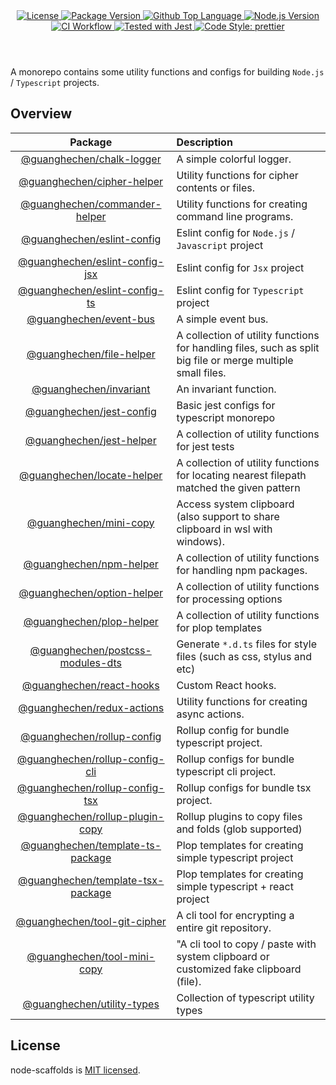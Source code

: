 <header>
  <div align="center">
    <a href="#license">
      <img
        alt="License"
        src="https://img.shields.io/github/license/guanghechen/node-scaffolds"
      />
    </a>
    <a href="https://github.com/guanghechen/node-scaffolds/tags">
      <img
        alt="Package Version"
        src="https://img.shields.io/github/v/tag/guanghechen/node-scaffolds?include_prereleases&sort=semver"
      />
    </a>
    <a href="https://github.com/guanghechen/node-scaffolds/search?l=typescript">
      <img
        alt="Github Top Language"
        src="https://img.shields.io/github/languages/top/guanghechen/node-scaffolds"
      />
    </a>
    <a href="https://github.com/nodejs/node">
      <img
        alt="Node.js Version"
        src="https://img.shields.io/node/v/@guanghechen/rollup-config-tsx"
      />
    </a>
    <a href="https://github.com/guanghechen/node-scaffolds/actions/workflows/ci.yml">
      <img
        alt="CI Workflow"
        src="https://github.com/guanghechen/node-scaffolds/actions/workflows/ci.yml/badge.svg"
      />
    </a>
    <a href="https://github.com/facebook/jest">
      <img
        alt="Tested with Jest"
        src="https://img.shields.io/badge/tested_with-jest-9c465e.svg"
      />
    </a>
    <a href="https://github.com/prettier/prettier">
      <img
        alt="Code Style: prettier"
        src="https://img.shields.io/badge/code_style-prettier-ff69b4.svg?style=flat-square"
      />
    </a>
  </div>
</header>


A monorepo contains some utility functions and configs for building `Node.js` /
`Typescript` projects.

## Overview

Package                               | Description
:------------------------------------:|:--------------------------
[@guanghechen/chalk-logger][]         | A simple colorful logger.
[@guanghechen/cipher-helper][]        | Utility functions for cipher contents or files.
[@guanghechen/commander-helper][]     | Utility functions for creating command line programs.
[@guanghechen/eslint-config][]        | Eslint config for `Node.js` / `Javascript` project
[@guanghechen/eslint-config-jsx][]    | Eslint config for `Jsx` project
[@guanghechen/eslint-config-ts][]     | Eslint config for `Typescript` project
[@guanghechen/event-bus]              | A simple event bus.
[@guanghechen/file-helper]            | A collection of utility functions for handling files, such as split big file or merge multiple small files.
[@guanghechen/invariant]              | An invariant function.
[@guanghechen/jest-config][]          | Basic jest configs for typescript monorepo
[@guanghechen/jest-helper][]          | A collection of utility functions for jest tests
[@guanghechen/locate-helper][]        | A collection of utility functions for locating nearest filepath matched the given pattern
[@guanghechen/mini-copy][]            | Access system clipboard (also support to share clipboard in wsl with windows).
[@guanghechen/npm-helper][]           | A collection of utility functions for handling npm packages.
[@guanghechen/option-helper][]        | A collection of utility functions for processing options
[@guanghechen/plop-helper][]          | A collection of utility functions for plop templates
[@guanghechen/postcss-modules-dts][]  | Generate `*.d.ts` files for style files (such as css, stylus and etc)
[@guanghechen/react-hooks][]          | Custom React hooks.
[@guanghechen/redux-actions][]        | Utility functions for creating async actions.
[@guanghechen/rollup-config][]        | Rollup config for bundle typescript project.
[@guanghechen/rollup-config-cli][]    | Rollup configs for bundle typescript cli project.
[@guanghechen/rollup-config-tsx][]    | Rollup configs for bundle tsx project.
[@guanghechen/rollup-plugin-copy][]   | Rollup plugins to copy files and folds (glob supported)
[@guanghechen/template-ts-package][]  | Plop templates for creating simple typescript project
[@guanghechen/template-tsx-package][] | Plop templates for creating simple typescript + react project
[@guanghechen/tool-git-cipher][]      | A cli tool for encrypting a entire git repository.
[@guanghechen/tool-mini-copy][]       | "A cli tool to copy / paste with system clipboard or customized fake clipboard (file).
[@guanghechen/utility-types][]        | Collection of typescript utility types


## License

node-scaffolds is [MIT licensed](https://github.com/guanghechen/node-scaffolds/blob/main/LICENSE).


[homepage]: https://github.com/guanghechen/node-scaffolds
[@guanghechen/blob-helper]: ./packages/blob-helpereslint-config
[@guanghechen/chalk-logger]: ./packages/chalk-logger
[@guanghechen/cipher-helper]: ./packages/cipher-helper
[@guanghechen/commander-helper]: ./packages/commander-helper
[@guanghechen/eslint-config]: ./packages/eslint-config
[@guanghechen/eslint-config-jsx]: ./packages/eslint-config-jsx
[@guanghechen/eslint-config-ts]: ./packages/eslint-config-ts
[@guanghechen/event-bus]: ./packages/event-bus
[@guanghechen/file-helper]: ./packages/file-helper
[@guanghechen/invariant]: ./packages/invariant
[@guanghechen/jest-config]: ./packages/jest-config
[@guanghechen/jest-helper]: ./packages/jest-helper
[@guanghechen/locate-helper]: ./packages/locate-helper
[@guanghechen/mini-copy]: ./packages/mini-copy
[@guanghechen/npm-helper]: ./packages/npm-helper
[@guanghechen/option-helper]: ./packages/option-helper
[@guanghechen/plop-helper]: ./packages/plop-helper
[@guanghechen/postcss-modules-dts]: ./packages/postcss-modules-dts
[@guanghechen/react-hooks]: ./packages/react-hooks
[@guanghechen/redux-actions]: ./packages/redux-actions
[@guanghechen/rollup-config]: ./packages/rollup-config
[@guanghechen/rollup-config-cli]: ./packages/rollup-config-cli
[@guanghechen/rollup-config-tsx]: ./packages/rollup-config-tsx
[@guanghechen/rollup-plugin-copy]: ./packages/rollup-plugin-copy
[@guanghechen/template-ts-package]: ./packages/template-ts-package
[@guanghechen/template-tsx-package]: ./packages/template-tsx-package
[@guanghechen/tool-git-cipher]: ./packages/tool-git-cipher
[@guanghechen/tool-mini-copy]: ./packages/tool-mini-copy
[@guanghechen/utility-types]: ./packages/utility-types
